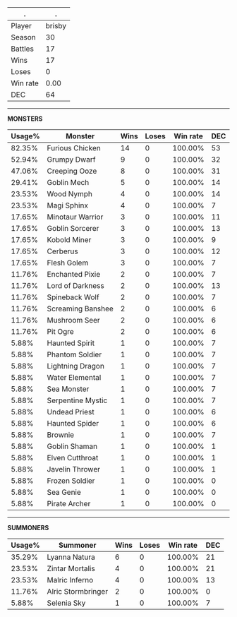 .|.
|-|-
Player|brisby
Season|30
Battles|17
Wins|17
Loses|0
Win rate|0.00
DEC|64

---
**MONSTERS**

Usage%|Monster|Wins|Loses|Win rate|DEC|
-|-|-|-|-|-|
82.35%|Furious Chicken|14|0|100.00%|53|
52.94%|Grumpy Dwarf|9|0|100.00%|32|
47.06%|Creeping Ooze|8|0|100.00%|31|
29.41%|Goblin Mech|5|0|100.00%|14|
23.53%|Wood Nymph|4|0|100.00%|14|
23.53%|Magi Sphinx|4|0|100.00%|7|
17.65%|Minotaur Warrior|3|0|100.00%|11|
17.65%|Goblin Sorcerer|3|0|100.00%|13|
17.65%|Kobold Miner|3|0|100.00%|9|
17.65%|Cerberus|3|0|100.00%|12|
17.65%|Flesh Golem|3|0|100.00%|7|
11.76%|Enchanted Pixie|2|0|100.00%|7|
11.76%|Lord of Darkness|2|0|100.00%|13|
11.76%|Spineback Wolf|2|0|100.00%|7|
11.76%|Screaming Banshee|2|0|100.00%|6|
11.76%|Mushroom Seer|2|0|100.00%|6|
11.76%|Pit Ogre|2|0|100.00%|6|
5.88%|Haunted Spirit|1|0|100.00%|7|
5.88%|Phantom Soldier|1|0|100.00%|7|
5.88%|Lightning Dragon|1|0|100.00%|7|
5.88%|Water Elemental|1|0|100.00%|7|
5.88%|Sea Monster|1|0|100.00%|7|
5.88%|Serpentine Mystic|1|0|100.00%|7|
5.88%|Undead Priest|1|0|100.00%|6|
5.88%|Haunted Spider|1|0|100.00%|6|
5.88%|Brownie|1|0|100.00%|7|
5.88%|Goblin Shaman|1|0|100.00%|1|
5.88%|Elven Cutthroat|1|0|100.00%|1|
5.88%|Javelin Thrower|1|0|100.00%|1|
5.88%|Frozen Soldier|1|0|100.00%|0|
5.88%|Sea Genie|1|0|100.00%|0|
5.88%|Pirate Archer|1|0|100.00%|0|

---
**SUMMONERS**

Usage%|Summoner|Wins|Loses|Win rate|DEC|
-|-|-|-|-|-|
35.29%|Lyanna Natura|6|0|100.00%|21|
23.53%|Zintar Mortalis|4|0|100.00%|21|
23.53%|Malric Inferno|4|0|100.00%|13|
11.76%|Alric Stormbringer|2|0|100.00%|0|
5.88%|Selenia Sky|1|0|100.00%|7|
